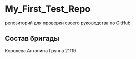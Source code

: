 # My_First_Test_Repo
репозиторий для проверки своего руководства по GitHub

## Состав бригады

Королева Антонина
Группа 21119
